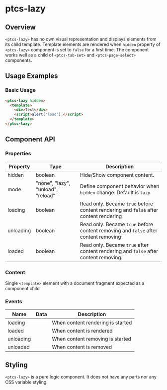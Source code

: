# ptcs-lazy

## Overview

`<ptcs-lazy>` has no own visual representation and displays elements from its child template. Template elements are rendered when `hidden` property of `<ptcs-lazy>` component is set to `false` for a first time. The component works well as a child of `<ptcs-tab-set>` and `<ptcs-page-select>` components.

## Usage Examples

### Basic Usage

```html
<ptcs-lazy hidden>
  <template>
    <div>Text</div>
    <script>alert('load');</script>
  </template>
</ptcs-lazy>
```

## Component API

### Properties
| Property | Type | Description |  
|----------|------|-------------|  
| hidden | boolean | Hide/Show component content. |  
| mode | "none", "lazy", "unload", "reload" | Define component behavior when `hidden` change. Default is `lazy` |
| loading | boolean | Read only. Became `true` before content rendering and `false` after content rendering |  
| unloading | boolean | Read only. Became `true` before content removing and `false` after content removing |  
| loaded | boolean | Read only. Became `true` after content rendering and `false` after content removing. |  

### Content
Single `<template>` element with a document fragment expected as a component child  

### Events
| Name | Data | Description |  
|------|------|-------------|  
| loading | | When content rendering is started |  
| loaded | | When content is rendered |  
| unloading | | When content removing is started |  
| unloaded | | When content is removed |  

## Styling

`<ptcs-lazy>` is a pure logic component. It does not have any parts nor any CSS variable styling.  
